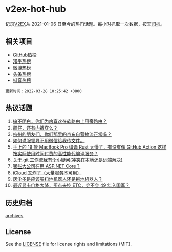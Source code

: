 # v2ex-hot-hub

 记录[V2EX](https://www.v2ex.com/)从 2021-01-06 日至今的热门话题。每小时抓取一次数据，按天[归档](archives)。
 
 ## 相关项目

- [GitHub热榜](https://github.com/snaildev/github-hot-hub)
- [知乎热榜](https://github.com/snaildev/zhihu-hot-hub)
- [微博热榜](https://github.com/snaildev/weibo-hot-hub)
- [头条热榜](https://github.com/snaildev/toutiao-hot-hub)
- [抖音热榜](https://github.com/snaildev/douyin-hot-hub)


 `更新时间：2022-03-28 10:25:42 +0800`

## 热议话题

1. [搞不明白，你们为啥喜欢在软路由上用旁路由？](https://www.v2ex.com/t/843160)
1. [靓仔，还有内裤穿么？](https://www.v2ex.com/t/843163)
1. [杭州的朋友们，你们那里的京东自营物流正常吗？](https://www.v2ex.com/t/843181)
1. [如何说服领导不用微信给我传文件。](https://www.v2ex.com/t/843189)
1. [手上的 19 款 MacBook Pro 编译 Rust 太慢了，有没有像 GitHub Action 这样按实际使用时间付费的高性能代编译服务？](https://www.v2ex.com/t/843214)
1. [关于 git 工作流我有个小疑问(冲突在本地还是远端解决)](https://www.v2ex.com/t/843165)
1. [哪些大公司在用 ASP.NET Core？](https://www.v2ex.com/t/843173)
1. [iCloud 又炸了（大量服务不可用）](https://www.v2ex.com/t/843154)
1. [灰尘多是应该买扫地机器人还是拖地机器人？](https://www.v2ex.com/t/843177)
1. [最近显卡价格大降，买点来挖 ETC，会不会 49 年入国军？](https://www.v2ex.com/t/843248)

## 历史归档

[archives](archives)

## License

See the [LICENSE](LICENSE) file for license rights and limitations (MIT).
